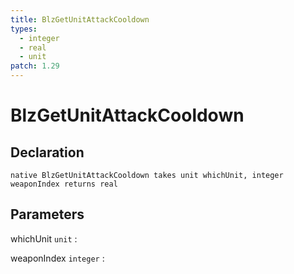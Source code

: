 ```yaml
---
title: BlzGetUnitAttackCooldown
types:
  - integer
  - real
  - unit
patch: 1.29
---
```


# BlzGetUnitAttackCooldown

## Declaration

```jass
native BlzGetUnitAttackCooldown takes unit whichUnit, integer weaponIndex returns real
```

## Parameters
whichUnit `unit`
: 

weaponIndex `integer`
: 
